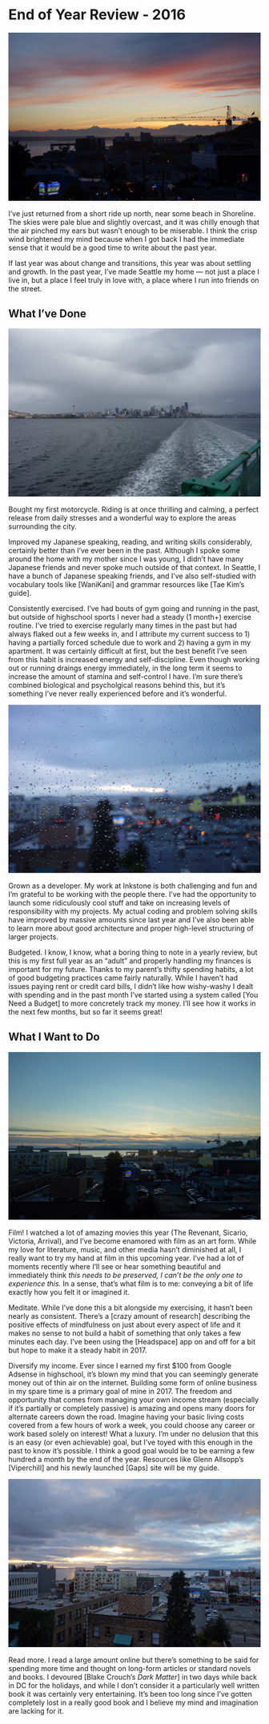 # End of Year Review - 2016

![](2016-media/colors.jpg)

I’ve just returned from a short ride up north, near some beach in Shoreline. The skies were pale blue and slightly overcast, and it was chilly enough that the air pinched my ears but wasn’t enough to be miserable. I think the crisp wind brightened my mind because when I got back I had the immediate sense that it would be a good time to write about the past year.

If last year was about change and transitions, this year was about settling and growth. In the past year, I’ve made Seattle my home — not just a place I live in, but a place I feel truly in love with, a place where I run into friends on the street.

## What I’ve Done

![](2016-media/seattle.jpg)

Bought my first motorcycle. Riding is at once thrilling and calming, a perfect release from daily stresses and a wonderful way to explore the areas surrounding the city.

Improved my Japanese speaking, reading, and writing skills considerably, certainly better than I’ve ever been in the past. Although I spoke some around the home with my mother since I was young, I didn’t have many Japanese friends and never spoke much outside of that context. In Seattle, I have a bunch of Japanese speaking friends, and I’ve also self-studied with vocabulary tools like [WaniKani] and grammar resources like [Tae Kim’s guide].

Consistently exercised. I’ve had bouts of gym going and running in the past, but outside of highschool sports I never had a steady (1 month+) exercise routine. I’ve tried to exercise regularly many times in the past but had always flaked out a few weeks in, and I attribute my current success to 1) having a partially forced schedule due to work and 2) having a gym in my apartment. It was certainly difficult at first, but the best benefit I’ve seen from this habit is increased energy and self-discipline. Even though working out or running draings energy immediately, in the long term it seems to increase the amount of stamina and self-control I have. I’m sure there’s combined biological and psycholgical reasons behind this, but it’s something I’ve never really experienced before and it’s wonderful.

![](2016-media/drops.jpg)

Grown as a developer. My work at Inkstone is both challenging and fun and I’m grateful to be working with the people there. I’ve had the opportunity to launch some ridiculously cool stuff and take on increasing levels of responsibility with my projects. My actual coding and problem solving skills have improved by massive amounts since last year and I’ve also been able to learn more about good architecture and proper high-level structuring of larger projects.

Budgeted. I know, I know, what a boring thing to note in a yearly review, but this is my first full year as an “adult” and properly handling my finances is important for my future. Thanks to my parent’s thifty spending habits, a lot of good budgeting practices came fairly naturally. While I haven’t had issues paying rent or credit card bills, I didn’t like how wishy-washy I dealt with spending and in the past month I’ve started using a system called [You Need a Budget] to more concretely track my money. I’ll see how it works in the next few months, but so far it seems great!

## What I Want to Do

![](2016-media/mixed.jpg)

Film! I watched a lot of amazing movies this year (The Revenant, Sicario, Victoria, Arrival), and I’ve become enamored with film as an art form. While my love for literature, music, and other media hasn’t diminished at all, I really want to try my hand at film in this upcoming year. I’ve had a lot of moments recently where I’ll see or hear something beautiful and immediately think *this needs to be preserved, I can’t be the only one to experience this.* In a sense, that’s what film is to me: conveying a bit of life exactly how you felt it or imagined it.

Meditate. While I’ve done this a bit alongside my exercising, it hasn’t been nearly as consistent. There’s a [crazy amount of research] describing the positive effects of mindfulness on just about every aspect of life and it makes no sense to not build a habit of something that only takes a few minutes each day. I’ve been using the [Headspace] app on and off for a bit but hope to make it a steady habit in 2017.

Diversify my income. Ever since I earned my first $100 from Google Adsense in highschool, it’s blown my mind that you can seemingly generate money out of thin air on the internet. Building some form of online business in my spare time is a primary goal of mine in 2017. The freedom and opportunity that comes from managing your own income stream (especially if it’s partially or completely passive) is amazing and opens many doors for alternate careers down the road. Imagine having your basic living costs covered from a few hours of work a week, you could choose any career or work based solely on interest! What a luxury. I’m under no delusion that this is an easy (or even achievable) goal, but I’ve toyed with this enough in the past to know it’s possible. I think a good goal would be to be earning a few hundred a month by the end of the year. Resources like Glenn Allsopp’s [Viperchill] and his newly launched [Gaps] site will be my guide.

![](2016-media/glow.jpg)

Read more. I read a large amount online but there’s something to be said for spending more time and thought on long-form articles or standard novels and books. I devoured [Blake Crouch’s *Dark Matter*] in two days while back in DC for the holidays, and while I don’t consider it a particularly well written book it was certainly very entertaining. It’s been too long since I’ve gotten completely lost in a really good book and I believe my mind and imagination are lacking for it.
